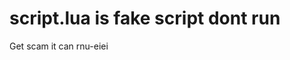 # script.lua is fake script dont run


























































Get scam it can rnu-eiei
